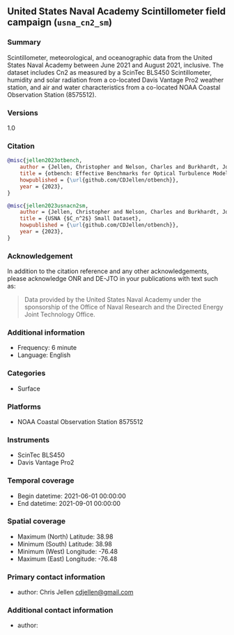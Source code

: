 ## United States Naval Academy Scintillometer field campaign (`usna_cn2_sm`)

### Summary

Scintillometer, meteorological, and oceanographic data from the United States Naval Academy between June 2021 and August 2021, inclusive. The dataset includes Cn2 as measured by a ScinTec BLS450 Scintillometer, humidity and solar radiation from a co-located Davis Vantage Pro2 weather station, and air and water characteristics from a co-located NOAA Coastal Observation Station (8575512).

### Versions

1.0

### Citation
```bibtex
@misc{jellen2023otbench,
    author = {Jellen, Christopher and Nelson, Charles and Burkhardt, John and Brownell, Cody}.
    title = {otbench: Effective Benchmarks for Optical Turbulence Modeling},
    howpublished = {\url{github.com/CDJellen/otbench}},
    year = {2023},
}
```

```bibtex
@misc{jellen2023usnacn2sm,
    author = {Jellen, Christopher and Nelson, Charles and Burkhardt, John and Brownell, Cody}.
    title = {USNA {$C_n^2$} Small Dataset},
    howpublished = {\url{github.com/CDJellen/otbench}},
    year = {2023},
}
```

### Acknowledgement

In addition to the citation reference and any other acknowledgements, please acknowledge ONR and DE-JTO in your publications with text such as:

>  Data provided by the United States Naval Academy under the sponsorship of the Office of Naval Research and the Directed Energy Joint Technology Office.

### Additional information

 * Frequency: 6 minute
 * Language: English

### Categories

 * Surface

### Platforms

 * NOAA Coastal Observation Station 8575512

### Instruments

 * ScinTec BLS450
 * Davis Vantage Pro2

### Temporal coverage

 * Begin datetime: 2021-06-01 00:00:00
 * End datetime: 2021-09-01 00:00:00

### Spatial coverage

 * Maximum (North) Latitude: 38.98
 * Minimum (South) Latitude: 38.98
 * Minimum (West) Longitude: -76.48
 * Maximum (East) Longitude: -76.48

### Primary contact information

 * author: Chris Jellen <cdjellen@gmail.com>

### Additional contact information

 * author: 
